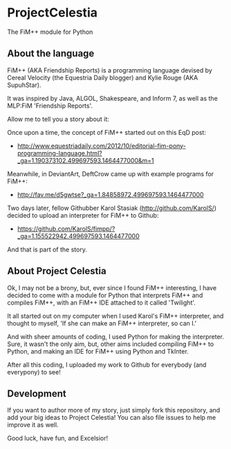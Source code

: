 # ProjectCelestia
The FiM++ module for Python

## About the language
FiM++ (AKA Friendship Reports) is a programming language
devised by Cereal Velocity (the Equestria Daily blogger)
and Kylie Rouge (AKA SupuhStar).

It was inspired by Java, ALGOL, Shakespeare, and Inform 7,
as well as the MLP:FiM 'Friendship Reports'.

Allow me to tell you a story about it:

Once upon a time, the concept of FiM++ started out on this EqD post:
* http://www.equestriadaily.com/2012/10/editorial-fim-pony-programming-language.html?_ga=1.190373102.499697593.1464477000&m=1

Meanwhile, in DeviantArt, DeftCrow came up with example programs for FiM++:
* http://fav.me/d5gwtse?_ga=1.84858972.499697593.1464477000

Two days later, fellow Githubber Karol Stasiak (http://github.com/KarolS/)
decided to upload an interpreter for FiM++ to Github:
* https://github.com/KarolS/fimpp/?_ga=1.155522942.499697593.1464477000

And that is part of the story.

## About Project Celestia
Ok, I may not be a brony, but, ever since I found FiM++ interesting,
I have decided to come with a module for Python that interprets FiM++
and compiles FiM++, with an FiM++ IDE attached to it called 'Twilight'.

It all started out on my computer when I used Karol's FiM++ interpreter,
and thought to myself, 'If she can make an FiM++ interpreter, so can I.'

And with sheer amounts of coding, I used Python for making the interpreter.
Sure, it wasn't the only aim, but, other aims included compiling FiM++ to
Python, and making an IDE for FiM++ using Python and TkInter.

After all this coding, I uploaded my work to Github for everybody (and
everypony) to see!

## Development
If you want to author more of my story, just simply fork this repository,
and add your big ideas to Project Celestia!  You can also file issues to help
me improve it as well.

Good luck, have fun, and Excelsior!

